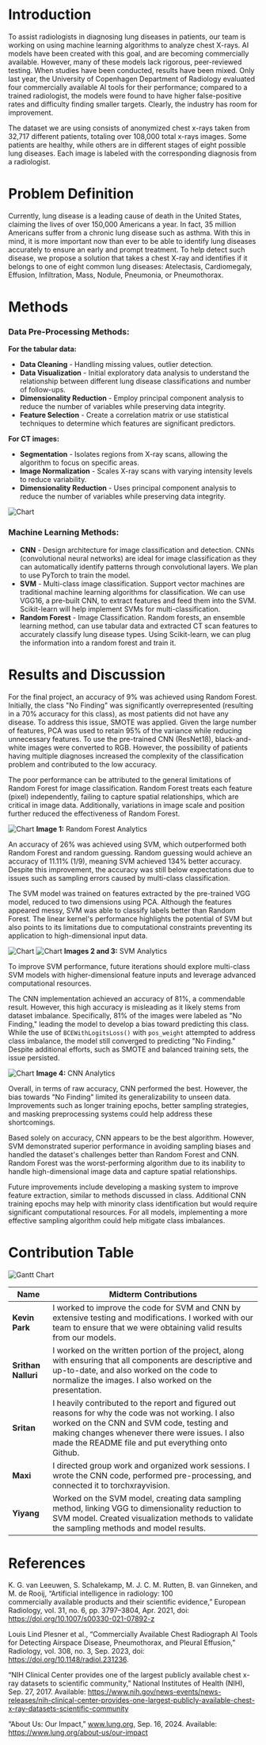 # Introduction
To assist radiologists in diagnosing lung diseases in patients, our team is working on using machine learning algorithms to analyze chest X-rays. AI models have been created with this goal, and are becoming commercially available. However, many of these models lack rigorous, peer-reviewed testing. When studies have been conducted, results have been mixed. Only last year, the University of Copenhagen Department of Radiology evaluated four commercially available AI tools for their performance; compared to a trained radiologist, the models were found to have higher false-positive rates and difficulty finding smaller targets. Clearly, the industry has room for improvement.

The dataset we are using consists of anonymized chest x-rays taken from 32,717 different patients, totaling over 108,000 total x-rays images. Some patients are healthy, while others are in different stages of eight possible lung diseases. Each image is labeled with the corresponding diagnosis from a radiologist.

# Problem Definition
Currently, lung disease is a leading cause of death in the United States, claiming the lives of over 150,000 Americans a year. In fact, 35 million Americans suffer from a chronic lung disease such as asthma. With this in mind, it is more important now than ever to be able to identify lung diseases accurately to ensure an early and prompt treatment. To help detect such disease, we propose a solution that takes a chest X-ray and identifies if it belongs to one of eight common lung diseases: Atelectasis, Cardiomegaly, Effusion, Infiltration, Mass, Nodule, Pneumonia, or Pneumothorax.

# Methods
### Data Pre-Processing Methods:
**For the tabular data:**
- **Data Cleaning** - Handling missing values, outlier detection.
- **Data Visualization** - Initial exploratory data analysis to understand the relationship between different lung disease classifications and number of follow-ups.
- **Dimensionality Reduction** - Employ principal component analysis to reduce the number of variables while preserving data integrity.
- **Feature Selection** - Create a correlation matrix or use statistical techniques to determine which features are significant predictors.

**For CT images:**
- **Segmentation** - Isolates regions from X-ray scans, allowing the algorithm to focus on specific areas.
- **Image Normalization** - Scales X-ray scans with varying intensity levels to reduce variability.
- **Dimensionality Reduction** - Uses principal component analysis to reduce the number of variables while preserving data integrity.

![Chart](SS.png)

### Machine Learning Methods:
- **CNN** - Design architecture for image classification and detection. CNNs (convolutional neural networks) are ideal for image classification as they can automatically identify patterns through convolutional layers. We plan to use PyTorch to train the model.
- **SVM** - Multi-class image classification. Support vector machines are traditional machine learning algorithms for classification. We can use VGG16, a pre-built CNN, to extract features and feed them into the SVM. Scikit-learn will help implement SVMs for multi-classification.
- **Random Forest** - Image Classification. Random forests, an ensemble learning method, can use tabular data and extracted CT scan features to accurately classify lung disease types. Using Scikit-learn, we can plug the information into a random forest and train it.

# Results and Discussion
For the final project, an accuracy of 9% was achieved using Random Forest. Initially, the class "No Finding" was significantly overrepresented (resulting in a 70% accuracy for this class), as most patients did not have any disease. To address this issue, SMOTE was applied. Given the large number of features, PCA was used to retain 95% of the variance while reducing unnecessary features. To use the pre-trained CNN (ResNet18), black-and-white images were converted to RGB. However, the possibility of patients having multiple diagnoses increased the complexity of the classification problem and contributed to the low accuracy.

The poor performance can be attributed to the general limitations of Random Forest for image classification. Random Forest treats each feature (pixel) independently, failing to capture spatial relationships, which are critical in image data. Additionally, variations in image scale and position further reduced the effectiveness of Random Forest.

![Chart](SS1.png)
**Image 1:** Random Forest Analytics

An accuracy of 26% was achieved using SVM, which outperformed both Random Forest and random guessing. Random guessing would achieve an accuracy of 11.11% (1/9), meaning SVM achieved 134% better accuracy. Despite this improvement, the accuracy was still below expectations due to issues such as sampling errors caused by multi-class classification.

The SVM model was trained on features extracted by the pre-trained VGG model, reduced to two dimensions using PCA. Although the features appeared messy, SVM was able to classify labels better than Random Forest. The linear kernel's performance highlights the potential of SVM but also points to its limitations due to computational constraints preventing its application to high-dimensional input data.

![Chart](SS6.png)
![Chart](SS5.png)
**Images 2 and 3:** SVM Analytics

To improve SVM performance, future iterations should explore multi-class SVM models with higher-dimensional feature inputs and leverage advanced computational resources.

The CNN implementation achieved an accuracy of 81%, a commendable result. However, this high accuracy is misleading as it likely stems from dataset imbalance. Specifically, 81% of the images were labeled as "No Finding," leading the model to develop a bias toward predicting this class. While the use of `BCEWithLogitsLoss()` with `pos_weight` attempted to address class imbalance, the model still converged to predicting "No Finding." Despite additional efforts, such as SMOTE and balanced training sets, the issue persisted.

![Chart](SS4.png)
**Image 4:** CNN Analytics

Overall, in terms of raw accuracy, CNN performed the best. However, the bias towards "No Finding" limited its generalizability to unseen data. Improvements such as longer training epochs, better sampling strategies, and masking preprocessing systems could help address these shortcomings.

Based solely on accuracy, CNN appears to be the best algorithm. However, SVM demonstrated superior performance in avoiding sampling biases and handled the dataset's challenges better than Random Forest and CNN. Random Forest was the worst-performing algorithm due to its inability to handle high-dimensional image data and capture spatial relationships.

Future improvements include developing a masking system to improve feature extraction, similar to methods discussed in class. Additional CNN training epochs may help with minority class identification but would require significant computational resources. For all models, implementing a more effective sampling algorithm could help mitigate class imbalances.

# Contribution Table
![Gantt Chart](SS3.png)

| Name           | Midterm Contributions                                                                                                   |
|----------------|--------------------------------------------------------------------------------------------------------------------------|
| **Kevin Park** | I worked to improve the code for SVM and CNN by extensive testing and modifications. I worked with our team to ensure that we were obtaining valid results from our models.   |
| **Srithan Nalluri** | I worked on the written portion of the project, along with ensuring that all components are descriptive and up-to-date, and also worked on the code to normalize the images. I also worked on the presentation.   |
| **Sritan**     | I heavily contributed to the report and figured out reasons for why the code was not working. I also worked on the CNN and SVM code, testing and making changes whenever there were issues. I also made the README file and put everything onto Github.         |
| **Maxi**       | I directed group work and organized work sessions. I wrote the CNN code, performed pre-processing, and connected it to torchxrayvision. |
| **Yiyang**     | Worked on the SVM model, creating data sampling method, linking VGG to dimensionality reduction to SVM model. Created visualization methods to validate the sampling methods and model results.      |

# References #
K. G. van Leeuwen, S. Schalekamp, M. J. C. M. Rutten, B. van Ginneken, and M. de Rooij, “Artificial intelligence in radiology: 100       
commercially available products and their scientific evidence,” European Radiology, vol. 31, no. 6, pp. 3797–3804, Apr. 2021, doi: https://doi.org/10.1007/s00330-021-07892-z

Louis Lind Plesner et al., “Commercially Available Chest Radiograph AI Tools for Detecting Airspace Disease, Pneumothorax, and Pleural Effusion,” Radiology, vol. 308, no. 3, Sep. 2023, doi: https://doi.org/10.1148/radiol.231236.

“NIH Clinical Center provides one of the largest publicly available chest x-ray datasets to scientific community,” National Institutes of Health (NIH), Sep. 27, 2017. Available: https://www.nih.gov/news-events/news-releases/nih-clinical-center-provides-one-largest-publicly-available-chest-x-ray-datasets-scientific-community

“About Us: Our Impact,” www.lung.org, Sep. 16, 2024. Available: https://www.lung.org/about-us/our-impact
